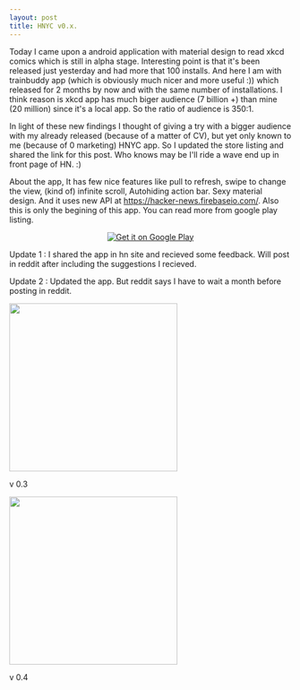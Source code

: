 ```yaml
---
layout: post
title: HNYC v0.x.
---
```


Today I came upon a android application with material design to read xkcd comics which is still in alpha stage. Interesting point is that it's been released just yesterday and had more that 100 installs. And here I am with trainbuddy app (which is obviously much nicer and more useful :)) which released for 2 months by now and with the same number of installations. I think reason is xkcd app has much biger audience (7 billion +) than mine (20 million) since it's a local app. So the ratio of audience is 350:1.

In light of these new findings I thought of giving a try with a bigger audience with my already released (because of a matter of CV), but yet only known to me (because of 0 marketing) HNYC app. So I updated the store listing and shared the link for this post. Who knows may be I'll ride a wave end up in front page of HN. :)

About the app, It has few nice features like pull to refresh, swipe to change the view, (kind of) infinite scroll, Autohiding action bar. Sexy material design. And it uses new API at https://hacker-news.firebaseio.com/. Also this is only the begining of this app. You can read more from google play listing.

<div align="center"> <a href="https://play.google.com/store/apps/details?id=com.kasungamlath.hackernews">
  <img alt="Get it on Google Play"
       src="https://developer.android.com/images/brand/en_generic_rgb_wo_60.png" />
</a>
</div>

Update 1 : I shared the app in hn site and recieved some feedback. Will post in reddit after including the suggestions I recieved.

Update 2 : Updated the app. But reddit says I have to wait a month before posting in reddit.

<!-- <div align="center"><img src="{{ site.baseurl }}/assets/hnyc.png" style="width: 400px;></div> -->
<div ><img src="{{ site.baseurl }}/assets/hnyc_framed_v03.png" style="width: 300px;"></br><p>v 0.3</p></div>
<div ><img src="{{ site.baseurl }}/assets/hnyc_framed_v04.png" style="width: 300px;"></br><p>v 0.4</p></div>
